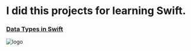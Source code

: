 # I did this projects for learning Swift. 

### [Data Types in Swift](https://github.com/aniltaskiran/LearningSwift/blob/master/Data-types-in-Swift.md)

 
![logo]


[logo]: https://developer.apple.com/library/content/documentation/Swift/Conceptual/Swift_Programming_Language/Art/initializersExample03_2x.png
